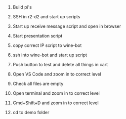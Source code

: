 1. Build pi's

2. SSH in r2-d2 and start up scripts
3. Start up receive message script and open in browser
4. Start presentation script

5. copy correct IP script to wine-bot
6. ssh into wine-bot and start up script
7. Push button to test and delete all things in cart

8. Open VS Code and zoom in to correct level
9. Check all files are empty

10. Open terminal and zoom in to correct level
11. Cmd+Shift+D and zoom in to correct level
12. cd to demo folder
